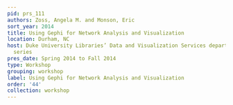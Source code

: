 ```yaml
---
pid: prs_111
authors: Zoss, Angela M. and Monson, Eric
sort_year: 2014
title: Using Gephi for Network Analysis and Visualization
location: Durham, NC
host: Duke University Libraries’ Data and Visualization Services department workshop
  series
pres_date: Spring 2014 to Fall 2014
type: Workshop
grouping: workshop
label: Using Gephi for Network Analysis and Visualization
order: '44'
collection: workshop
---
```

